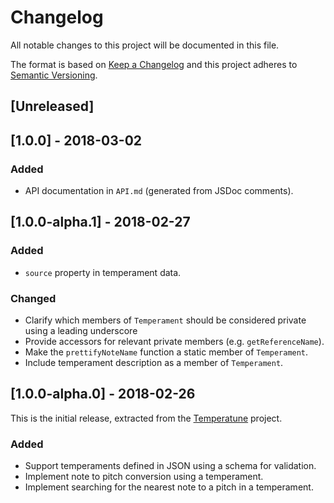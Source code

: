 # Changelog

All notable changes to this project will be documented in this file.

The format is based on [Keep a Changelog](http://keepachangelog.com/en/1.0.0/)
and this project adheres to [Semantic
Versioning](http://semver.org/spec/v2.0.0.html).

## [Unreleased]

## [1.0.0] - 2018-03-02
### Added
- API documentation in `API.md` (generated from JSDoc comments).

## [1.0.0-alpha.1] - 2018-02-27
### Added
- `source` property in temperament data.

### Changed
- Clarify which members of `Temperament` should be considered private using a
  leading underscore
- Provide accessors for relevant private members (e.g. `getReferenceName`).
- Make the `prettifyNoteName` function a static member of `Temperament`.
- Include temperament description as a member of `Temperament`.

## [1.0.0-alpha.0] - 2018-02-26
This is the initial release, extracted from the
[Temperatune](https://github.com/ianprime0509/temperatune) project.

### Added
- Support temperaments defined in JSON using a schema for validation.
- Implement note to pitch conversion using a temperament.
- Implement searching for the nearest note to a pitch in a temperament.
